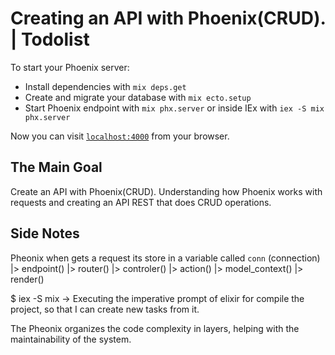 # Creating an API with Phoenix(CRUD). | Todolist

To start your Phoenix server:

  * Install dependencies with `mix deps.get`
  * Create and migrate your database with `mix ecto.setup` 
  * Start Phoenix endpoint with `mix phx.server` or inside IEx with `iex -S mix phx.server`

Now you can visit [`localhost:4000`](http://localhost:4000) from your browser.

## The Main Goal

Create an API with Phoenix(CRUD). Understanding how Phoenix works with requests and creating an API REST that does CRUD operations.

## Side Notes

  Pheonix when gets a request its store in a variable called `conn` (connection)
  |> endpoint()
  |> router()
  |> controler()
  |> action()
  |> model_context()
  |> render()


  $ iex -S mix -> Executing the imperative prompt of elixir for compile the project, so that I can create new tasks from it.

  The Pheonix organizes the code complexity in layers, helping with the maintainability of the system.
